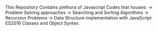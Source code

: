 This Repository Contains plethora of Javascript Codes that houses:
-> Problem Solving approaches
-> Searching and Sorting Algorithms
-> Recursion Problems
-> Data Structure implementation with JavaScript ES2016 Classes and Object Syntex.